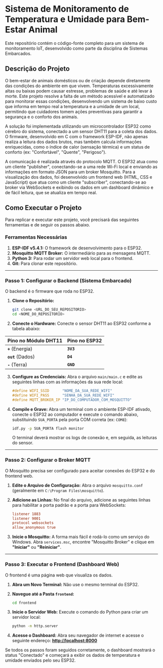 # Sistema de Monitoramento de Temperatura e Umidade para Bem-Estar Animal

Este repositório contém o código-fonte completo para um sistema de monitoramento IoT, desenvolvido como parte da disciplina de Sistemas Embarcados.

## Descrição do Projeto

O bem-estar de animais domésticos ou de criação depende diretamente das condições do ambiente em que vivem. Temperaturas excessivamente altas ou baixas podem causar estresse, problemas de saúde e até levar à morte. Este projeto resolve a falta de um método acessível e automatizado para monitorar essas condições, desenvolvendo um sistema de baixo custo que informa em tempo real a temperatura e a umidade de um local, permitindo que cuidadores tomem ações preventivas para garantir a segurança e o conforto dos animais.

A solução foi implementada utilizando um microcontrolador ESP32 como cérebro do sistema, conectado a um sensor DHT11 para a coleta dos dados. O firmware, desenvolvido em C com o framework ESP-IDF, não apenas realiza a leitura dos dados brutos, mas também calcula informações enriquecidas, como o índice de calor (sensação térmica) e um status de conforto (ex: "Confortável", "Quente", "Perigoso").

A comunicação é realizada através do protocolo MQTT. O ESP32 atua como um cliente "publisher", conectando-se a uma rede Wi-Fi local e enviando as informações em formato JSON para um broker Mosquitto. Para a visualização dos dados, foi desenvolvido um frontend web (HTML, CSS e JavaScript) que atua como um cliente "subscriber", conectando-se ao broker via WebSockets e exibindo os dados em um dashboard dinâmico e de fácil leitura, que se atualiza em tempo real.


## Como Executar o Projeto

Para replicar e executar este projeto, você precisará das seguintes ferramentas e de seguir os passos abaixo.

### Ferramentas Necessárias

1.  **ESP-IDF v5.4.1:** O framework de desenvolvimento para o ESP32.
2.  **Mosquitto MQTT Broker:** O intermediário para as mensagens MQTT.
3.  **Python 3:** Para rodar um servidor web local para o frontend.
4.  **Git:** Para clonar este repositório.

---

### Passo 1: Configurar o Backend (Sistema Embarcado)

O backend é o firmware que roda no ESP32.

1.  **Clone o Repositório:**
    ```bash
    git clone <URL_DO_SEU_REPOSITORIO>
    cd <NOME_DO_REPOSITORIO>
    ```

2.  **Conecte o Hardware:**
    Conecte o sensor DHT11 ao ESP32 conforme a tabela abaixo:

| Pino no Módulo DHT11 | Pino no ESP32 |
| :--- | :--- |
| **`+`** (Energia) | **`3V3`** |
| **`out`** (Dados) | **`D4`** |
| **`-`** (Terra) | **`GND`** |

3.  **Configure as Credenciais:**
    Abra o arquivo `main/main.c` e edite as seguintes linhas com as informações da sua rede local:
    ```c
    #define WIFI_SSID      "NOME_DA_SUA_REDE_WIFI"
    #define WIFI_PASS      "SENHA_DA_SUA_REDE_WIFI"
    #define MQTT_BROKER_IP "IP_DO_COMPUTADOR_COM_MOSQUITTO"
    ```

4.  **Compile e Grave:**
    Abra um terminal com o ambiente ESP-IDF ativado, conecte o ESP32 ao computador e execute o comando abaixo, substituindo `SUA_PORTA` pela porta COM correta (ex: `COM8`):
    ```bash
    idf.py -p SUA_PORTA flash monitor
    ```
    O terminal deverá mostrar os logs de conexão e, em seguida, as leituras do sensor.

---

### Passo 2: Configurar o Broker MQTT

O Mosquitto precisa ser configurado para aceitar conexões do ESP32 e do frontend web.

1.  **Edite o Arquivo de Configuração:**
    Abra o arquivo `mosquitto.conf` (geralmente em `C:\Program Files\mosquitto`).

2.  **Adicione as Linhas:**
    No final do arquivo, adicione as seguintes linhas para habilitar a porta padrão e a porta para WebSockets:
    ```conf
    listener 1883
    listener 9001
    protocol websockets
    allow_anonymous true
    ```

3.  **Inicie o Mosquitto:**
    A forma mais fácil é rodá-lo como um serviço do Windows. Abra `services.msc`, encontre "Mosquitto Broker" e clique em **"Iniciar"** ou **"Reiniciar"**.

---

### Passo 3: Executar o Frontend (Dashboard Web)

O frontend é uma página web que visualiza os dados.

1.  **Abra um Novo Terminal:**
    Não use o mesmo terminal do ESP32.

2.  **Navegue até a Pasta `frontend`:**
    ```bash
    cd frontend
    ```

3.  **Inicie o Servidor Web:**
    Execute o comando do Python para criar um servidor local:
    ```bash
    python -m http.server
    ```

4.  **Acesse o Dashboard:**
    Abra seu navegador de internet e acesse o seguinte endereço:
    [**http://localhost:8000**](http://localhost:8000)

Se todos os passos foram seguidos corretamente, o dashboard mostrará o status "Conectado" e começará a exibir os dados de temperatura e umidade enviados pelo seu ESP32.
